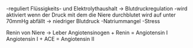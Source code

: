-reguliert Flüssigkeits- und Elektrolythaushalt
-> Blutdruckregulation
-wird aktiviert wenn der Druck mit dem die Niere durchblutet wird auf unter 70mmHg abfällt
-> niedriger Blutdruck
-Natriummangel
-Stress

Renin von Niere -> Leber 
Angiotensinogen + Renin = Angiotensin I
Angiotensin I + ACE = Angiotensin II
